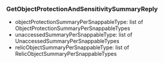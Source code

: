 ### GetObjectProtectionAndSensitivitySummaryReply
- objectProtectionSummaryPerSnappableType: list of ObjectProtectionSummaryPerSnappableTypes
- unaccessedSummaryPerSnappableType: list of UnaccessedSummaryPerSnappableTypes
- relicObjectSummaryPerSnappableType: list of RelicObjectSummaryPerSnappableTypes
